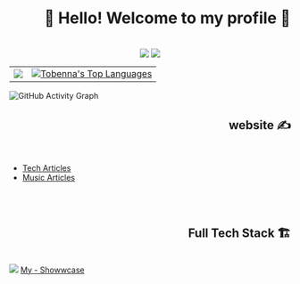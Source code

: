 <!-- Header -->
<h1 align="right"> 👋 Hello! Welcome to my profile 📸 </h1>

<br />
<div align="center">
  <img align="center" src="https://img.shields.io/github/followers/tobezhanabi?label=Github&style=for-the-badge" />
  <img align="center" src="https://img.shields.io/twitter/follow/hanabiplug?label=Twitter&style=for-the-badge" />
</div>

<table align="center">
  <tr>
    <td align="left">
       <a href="http://www.github.com/tobezhanabi"><img src="https://github-readme-streak-stats.herokuapp.com/?user=tobezhanabi&background=0D1117&ring=D85F82&fire=D85F82&currStreakNum=ffffff&currStreakLabel=D85F82&sideNums=ffffff&sideLabels=ffffff&dates=ffffff&hide_border=true" /></a>
    </td>
    <td align="right">
      <a href="https://github.com/tobezhanabi"><img alt="Tobenna's Top Languages" src="https://github-readme-stats.vercel.app/api/top-langs/?username=tobezhanabi&langs_count=10&count_private=true&layout=compact&theme=dracula&hide_border=true&bg_color=0D1117&exclude_repo=GameSellShop"/></a>
    </td>
  </tr>
</table>

![GitHub Activity Graph](https://github-readme-activity-graph.cyclic.app/graph?username=tobezhanabi&theme=redical&bg_color=0D1117&color=D85F82&line=D85F82&point=FFFFFF&hide_border=true)

<!-- Blogs -->
<h2 align="right"> website ✍️ </h2><br />
<ul>
  <li><a href="https://yashura.hashnode.dev/">Tech Articles</a></li>
  <li><a href="https://blog.ushiftmusic.com/">Music Articles</a></li>
</ul>

<br /><br />

<!-- Full Tech Stack -->
<h2 align="right"> Full Tech Stack 🏗️ </h2><br />

<img src="https://i.imgur.com/5vNPPQh.png" />
<a href="hhttps://www.showwcase.com/tobezhanabi"> My - Showwcase</a>


